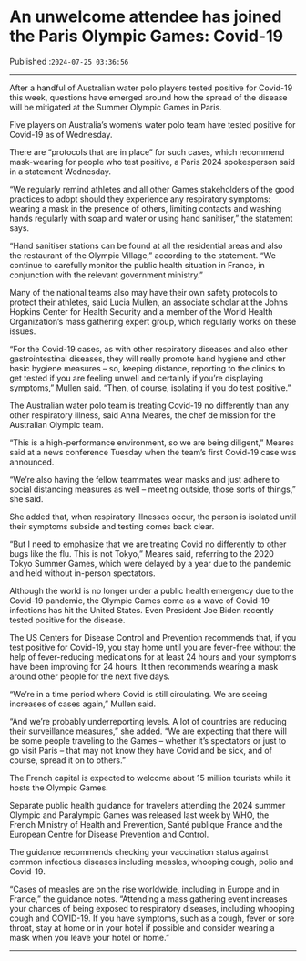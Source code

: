 # An unwelcome attendee has joined the Paris Olympic Games: Covid-19

Published :`2024-07-25 03:36:56`

---

After a handful of Australian water polo players tested positive for Covid-19 this week, questions have emerged around how the spread of the disease will be mitigated at the Summer Olympic Games in Paris.

Five players on Australia’s women’s water polo team have tested positive for Covid-19 as of Wednesday.

There are “protocols that are in place” for such cases, which recommend mask-wearing for people who test positive, a Paris 2024 spokesperson said in a statement Wednesday.

“We regularly remind athletes and all other Games stakeholders of the good practices to adopt should they experience any respiratory symptoms: wearing a mask in the presence of others, limiting contacts and washing hands regularly with soap and water or using hand sanitiser,” the statement says.

“Hand sanitiser stations can be found at all the residential areas and also the restaurant of the Olympic Village,” according to the statement. “We continue to carefully monitor the public health situation in France, in conjunction with the relevant government ministry.”

Many of the national teams also may have their own safety protocols to protect their athletes, said Lucia Mullen, an associate scholar at the Johns Hopkins Center for Health Security and a member of the World Health Organization’s mass gathering expert group, which regularly works on these issues.

“For the Covid-19 cases, as with other respiratory diseases and also other gastrointestinal diseases, they will really promote hand hygiene and other basic hygiene measures – so, keeping distance, reporting to the clinics to get tested if you are feeling unwell and certainly if you’re displaying symptoms,” Mullen said. “Then, of course, isolating if you do test positive.”

The Australian water polo team is treating Covid-19 no differently than any other respiratory illness, said Anna Meares, the chef de mission for the Australian Olympic team.

“This is a high-performance environment, so we are being diligent,” Meares said at a news conference Tuesday when the team’s first Covid-19 case was announced.

“We’re also having the fellow teammates wear masks and just adhere to social distancing measures as well – meeting outside, those sorts of things,” she said.

She added that, when respiratory illnesses occur, the person is isolated until their symptoms subside and testing comes back clear.

“But I need to emphasize that we are treating Covid no differently to other bugs like the flu. This is not Tokyo,” Meares said, referring to the 2020 Tokyo Summer Games, which were delayed by a year due to the pandemic and held without in-person spectators.

Although the world is no longer under a public health emergency due to the Covid-19 pandemic, the Olympic Games come as a wave of Covid-19 infections has hit the United States. Even President Joe Biden recently tested positive for the disease.

The US Centers for Disease Control and Prevention recommends that, if you test positive for Covid-19, you stay home until you are fever-free without the help of fever-reducing medications for at least 24 hours and your symptoms have been improving for 24 hours. It then recommends wearing a mask around other people for the next five days.

“We’re in a time period where Covid is still circulating. We are seeing increases of cases again,” Mullen said.

“And we’re probably underreporting levels. A lot of countries are reducing their surveillance measures,” she added. “We are expecting that there will be some people traveling to the Games – whether it’s spectators or just to go visit Paris – that may not know they have Covid and be sick, and of course, spread it on to others.”

The French capital is expected to welcome about 15 million tourists while it hosts the Olympic Games.

Separate public health guidance for travelers attending the 2024 summer Olympic and Paralympic Games was released last week by WHO, the French Ministry of Health and Prevention, Santé publique France and the European Centre for Disease Prevention and Control.

The guidance recommends checking your vaccination status against common infectious diseases including measles, whooping cough, polio and Covid-19.

“Cases of measles are on the rise worldwide, including in Europe and in France,” the guidance notes. “Attending a mass gathering event increases your chances of being exposed to respiratory diseases, including whooping cough and COVID-19. If you have symptoms, such as a cough, fever or sore throat, stay at home or in your hotel if possible and consider wearing a mask when you leave your hotel or home.”

---

